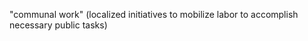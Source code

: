 ---
---

"communal work" (localized initiatives to mobilize labor to accomplish necessary public tasks) 
